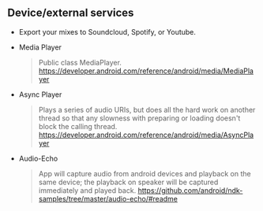 ## Device/external services

* Export your mixes to Soundcloud, Spotify, or Youtube.

                                       
* Media Player

    > Public class MediaPlayer.
                  https://developer.android.com/reference/android/media/MediaPlayer


* Async Player 

    > Plays a series of audio URIs, but does all the hard work on another thread so that any slowness with preparing or loading doesn't block the calling thread.
                  https://developer.android.com/reference/android/media/AsyncPlayer  


* Audio-Echo
    
    > App will capture audio from android devices and playback on the same device; the playback on speaker will be captured immediately and played back.
                   https://github.com/android/ndk-samples/tree/master/audio-echo/#readme                            